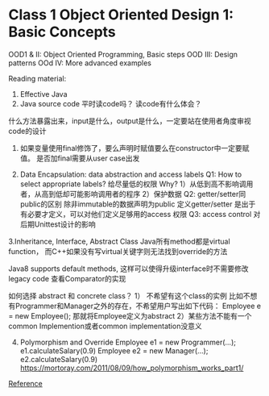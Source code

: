 # Class 1 Object Oriented Design 1: Basic Concepts
OOD1 & II: Object Oriented Programming, Basic steps
OOD III: Design patterns
OOd IV: More advanced examples

Reading material:
1. Effective Java
2. Java source code
平时读code吗？ 读code有什么体会？

什么方法暴露出来，input是什么，output是什么，一定要站在使用者角度审视code的设计

1. 如果变量使用final修饰了，要么声明时赋值要么在constructor中一定要赋值。
是否加final需要从user case出发

2. Data Encapsulation: data abstraction and access labels
Q1: How to select appropriate labels?
给尽量低的权限
Why? 
1）从低到高不影响调用者，从高到低却可能影响调用者的程序
2）保护数据
Q2: getter/setter同public的区别
除非immutable的数据声明为public
定义getter/setter 是出于有必要才定义，可以对他们定义足够用的access 权限
Q3: access control 对后期Unittest设计的影响

3.Inheritance, Interface, Abstract Class
Java所有method都是virtual function， 而C++如果没有写virtual关键字则无法找到override的方法

Java8 supports default methods, 这样可以使得升级interface时不需要修改legacy code
查看Comparator的实现

如何选择 abstract 和 concrete class？
1） 不希望有这个class的实例
比如不想有Programmer和Manager之外的存在，不希望用户写出如下代码：
Employee e = new Employee(); 那就将Employee定义为abstract
2）某些方法不能有一个common Implemention或者common implementation没意义

4. Polymorphism and Override
Employee e1 = new Programmer(...);
e1.calculateSalary(0.9)
Employee e2 = new Manager(...);
e2.calculateSalary(0.9)
https://mortoray.com/2011/08/09/how_polymorphism_works_part1/

[Reference](https://piazza.com/class/j0eqhhdregb3i?cid=131)
